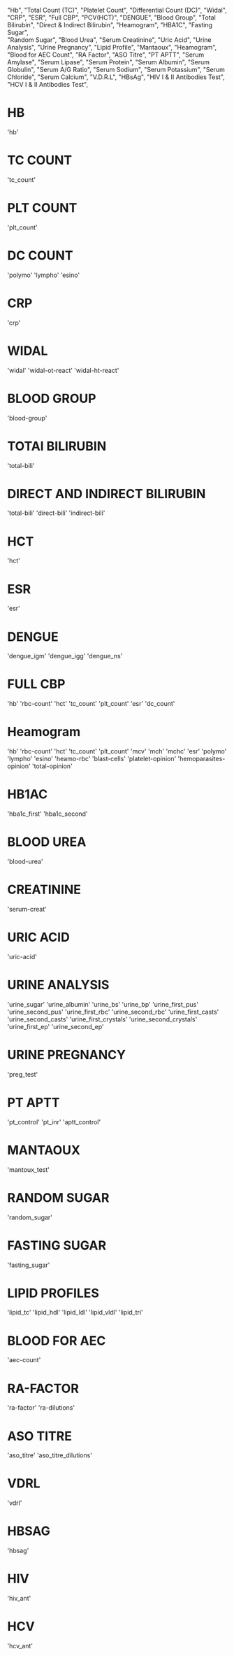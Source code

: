 "Hb",
"Total Count (TC)",
"Platelet Count",
"Differential Count (DC)",
"Widal",
"CRP",
"ESR",
"Full CBP",
"PCV(HCT)",
"DENGUE",
"Blood Group",
"Total Bilirubin",
"Direct & Indirect Bilirubin",
"Heamogram",
"HBA1C",
"Fasting Sugar",       
"Random Sugar",
"Blood Urea",
"Serum Creatinine",
"Uric Acid",
"Urine Analysis",
"Urine Pregnancy",
"Lipid Profile",
"Mantaoux",
"Heamogram",
"Blood for AEC Count",
"RA Factor",
"ASO Titre",
"PT APTT",
"Serum Amylase",
"Serum Lipase",
"Serum Protein",
"Serum Albumin",
"Serum Globulin",
"Serum A/G Ratio",
"Serum Sodium",
"Serum Potassium",
"Serum Chloride",
"Serum Calcium",
"V.D.R.L",
"HBsAg",
"HIV I & II Antibodies Test",
"HCV I & II Antibodies Test",

# HB
'hb'

# TC COUNT
'tc_count'

# PLT COUNT
'plt_count'

# DC COUNT
'polymo'
'lympho'
'esino'

# CRP
'crp'

# WIDAL
'widal'
'widal-ot-react'
'widal-ht-react'

# BLOOD GROUP
'blood-group'

# TOTAl BILIRUBIN
'total-bili'

# DIRECT AND INDIRECT BILIRUBIN
'total-bili'
'direct-bili'
'indirect-bili'


# HCT 
'hct'

# ESR
'esr'

# DENGUE
'dengue_igm'
'dengue_igg'
'dengue_ns'


# FULL CBP
'hb'
'rbc-count'
'hct'
'tc_count'
'plt_count'
'esr'
'dc_count'


# Heamogram
'hb'
'rbc-count'
'hct'
'tc_count'
'plt_count'
'mcv'
'mch'
'mchc'
'esr'
'polymo'
'lympho'
'esino'
'heamo-rbc'
'blast-cells'
'platelet-opinion'
'hemoparasites-opinion'
'total-opinion'

# HB1AC
'hba1c_first'
'hba1c_second'

# BLOOD UREA
'blood-urea'

# CREATININE
'serum-creat'

# URIC ACID
'uric-acid'

# URINE ANALYSIS
'urine_sugar'
'urine_albumin'
'urine_bs'
'urine_bp'
'urine_first_pus'
'urine_second_pus'
'urine_first_rbc'
'urine_second_rbc'
'urine_first_casts'
'urine_second_casts'
'urine_first_crystals'
'urine_second_crystals'
'urine_first_ep'
'urine_second_ep'


# URINE PREGNANCY
'preg_test'

# PT APTT
'pt_control'
'pt_inr'
'aptt_control'

# MANTAOUX
'mantoux_test'

# RANDOM SUGAR
'random_sugar'

# FASTING SUGAR
'fasting_sugar'

# LIPID PROFILES
'lipid_tc'
'lipid_hdl'
'lipid_ldl'
'lipid_vldl'
'lipid_tri'

# BLOOD FOR AEC
'aec-count'

# RA-FACTOR
'ra-factor'
'ra-dilutions'

# ASO TITRE
'aso_titre'
'aso_titre_dilutions'

# VDRL
'vdrl'

# HBSAG
'hbsag'

# HIV
'hiv_ant'

# HCV
'hcv_ant'